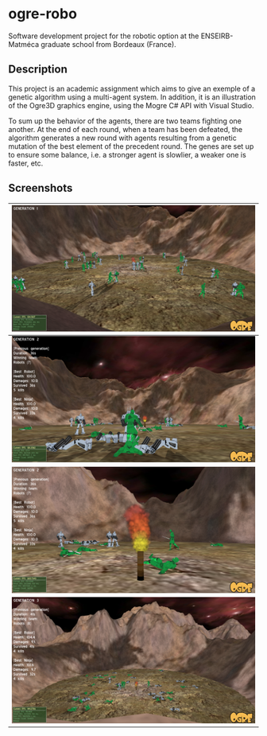 ogre-robo
=========

Software development project for the robotic option at the ENSEIRB-Matméca graduate school from Bordeaux (France).

Description
-----------

This project is an academic assignment which aims to give an exemple of a genetic algorithm using a multi-agent system. In addition, it is an illustration of the Ogre3D graphics engine, using the Mogre C# API with Visual Studio. 

To sum up the behavior of the agents, there are two teams fighting one another. At the end of each round, when a team has been defeated, the algorithm generates a new round with agents resulting from a genetic mutation of the best element of the precedent round. The genes are set up to ensure some balance, i.e. a stronger agent is slowlier, a weaker one is faster, etc.

Screenshots
-----------

| ![](screenshots/screenshot02182014_130114657.png)  |
|:-------------------------------:|
| ![](screenshots/screenshot02182014_130220149.png)  |
| ![](screenshots/screenshot02182014_130232262.png)  |
| ![](screenshots/screenshot02182014_130320846.png)  |

